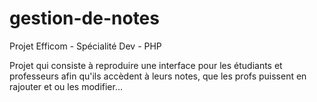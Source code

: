 # gestion-de-notes
Projet Efficom - Spécialité Dev - PHP

Projet qui consiste à reproduire une interface pour les étudiants et professeurs afin qu'ils accèdent à leurs notes,
que les profs puissent en rajouter et ou les modifier...
